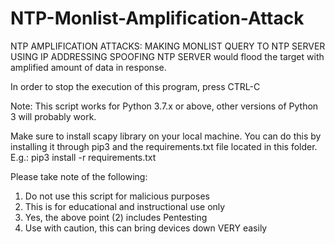NTP-Monlist-Amplification-Attack
================================
NTP AMPLIFICATION ATTACKS:
MAKING MONLIST QUERY TO NTP SERVER USING IP ADDRESSING SPOOFING
NTP SERVER would flood the target with amplified amount of data 
in response. 

In order to stop the execution of this program, press CTRL-C

Note: This script works for Python 3.7.x or above, other versions
of Python 3 will probably work.

Make sure to install scapy library on your local machine. You
can do this by installing it through pip3 and the requirements.txt
file located in this folder.
E.g.: pip3 install -r requirements.txt

Please take note of the following:
1) Do not use this script for malicious purposes
2) This is for educational and instructional use only
3) Yes, the above point (2) includes Pentesting
4) Use with caution, this can bring devices down VERY easily